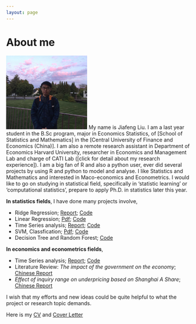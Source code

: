```yaml
---
layout: page
---
```


# About me

<img src="/images/Jiafeng2.JPG" class="floatpic" width="220" height="200">
My name is Jiafeng Liu.  I am a last year student in the B.Sc program, major in Economics Statistics, of [School of Statistics and Mathematics] in the [Central University of Finance and Economics (China)].  I am also a remote research assistant in Department of Economics Harvard University, researcher in Economics and Management Lab and charge of CATI Lab ([click for detail about my research experience]). I am a big fan of R and also a python user, ever did several projects by using R and python to model and analyse. I like Statistics and Mathematics and interested in Maco-economics and Econometrics. I would like to go on studying in statistical field, specifically in ‘statistic learning’ or ‘computational statistics’, prepare to apply Ph.D. in statistics later this year. 

**In statistics fields**, I have done many projects involve,

  - Ridge Regression; [Report](http://Jiafengliu.me/blogs/2016-03-14-Ridge-Regression.html); [Code](http://Jiafengliu.me/blogs/2016-03-14-Ridge-Regression.html)
  - Linear Regression; [Pdf](https://github.com/JayfongL); [Code](https://github.com/JayfongL)
  - Time Series analysis; [Report](https://github.com/JayfongL); [Code](https://github.com/JayfongL)
  - SVM, Classfication; [Pdf](https://Jiafengliu.me); [Code](https://Jiafengliu.me)
  - Decision Tree and Random Forest; [Code](https://github.com/JayfongL)

  
**In economics and econometrics fields**, 
 
  - Time Series analysis; [Report](https://Jiafengliu.me); [Code](https://Jiafengliu.me)
  - Literature Review: *The impact of the government on the economy*; [Chinese Report](http://Jiafengliu.me/research)
  - *Effect of inquiry range on underpricing based on Shanghai A Share*; [Chinese Report](http://Jiafengliu.me/research)


I wish that my efforts and new ideas could be quite helpful to what the project or research topic demands.

Here is my [CV] and [Cover Letter]


[School of Statistics and Mathematics]:http://www.cufe.edu.cn/
[Central University of Finance and Economics (China)]:http://sam.cufe.edu.cn/

[CV]: http://sam.cufe.edu.cn/
[Cover letter]:http://sam.cufe.edu.cn/

[click for detail about my research experience]: http://Jiafengliu.me/research
